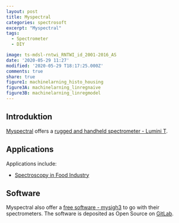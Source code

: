 ```yaml
---
layout: post
title: Myspectral
categories: spectrosoft
excerpt: "Myspectral"
tags:
  - Spectrometer
  - DIY

image: ts-mdsl-rntwi_RNTWI_id_2001-2016_AS
date: '2020-05-29 11:27'
modified: '2020-05-29 T18:17:25.000Z'
comments: true
share: true
figure1: machinelarning_histo_housing
figure3A: machinelarning_linregnaive
figure3B: machinelarning_linregmodel
---
```


## Introduktion

[Myspectral](https://myspectral.com) offers a [rugged and handheld spectrometer - Lumini T](https://myspectral.com/project/lumini-t/).

## Applications

Applications include:

+ [Spectroscopy in Food Industry](https://myspectral.com/post/food-industry/)

## Software

Myspectral also offer a [free software - mysigh3](https://myspectral.com/post/download/) to go with their spectrometers. The software is deposited as Open Source on [GitLab](https://gitlab.com/myspectralcom/mysight3/).
